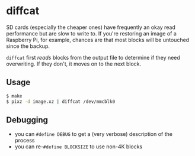 # diffcat

SD cards (especially the cheaper ones) have frequently an okay read performance
but are slow to write to.  If you're restoring an image of a Raspberry Pi, for
example, chances are that most blocks will be untouched since the backup.

`diffcat` first *reads* blocks from the output file to determine if they need
overwriting. If they don't, it moves on to the next block.

## Usage

```bash
$ make
$ pixz -d image.xz | diffcat /dev/mmcblk0
```

## Debugging

* you can `#define DEBUG` to get a (very verbose) description of the process
* you can re-`#define BLOCKSIZE` to use non-4K blocks
